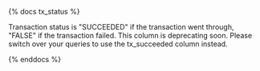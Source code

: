 {% docs tx_status %}

Transaction status is "SUCCEEDED" if the transaction went through, "FALSE" if the transaction failed. This column is deprecating soon. Please switch over your queries to use the tx_succeeded column instead.

{% enddocs %}